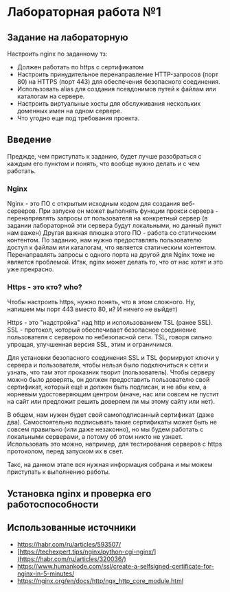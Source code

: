 # Лабораторная работа №1

## Задание на лабораторную

Настроить nginx по заданному тз:
- Должен работать по https c сертификатом
- Настроить принудительное перенаправление HTTP-запросов (порт 80) на HTTPS (порт 443) для обеспечения безопасного соединения.
- Использовать alias для создания псевдонимов путей к файлам или каталогам на сервере.
- Настроить виртуальные хосты для обслуживания нескольких доменных имен на одном сервере.
- Что угодно еще под требования проекта.

## Введение

Преджде, чем приступать к заданию, будет лучше разобраться с каждым его пунктом и понять, что вообще нужно делать и с чем работать.

### Nginx

Nginx - это ПО с открытым исходным кодом для создания веб-серверов. 
При запуске он может выполнять функции прокси сервера - перенапрявлять запросы от пользователя на конкретный сервер (в задании лабораторной эти сервера будут локальными, но данный пункт нам важен)
Другая важная плюшка этого ПО - работа со статическим контентом. По заданию, нам нужно предоставлять пользователю доступ к файлам или каталогам, что является статическим контентом.
Перенаправлять запросы с одного порта на другой для Nginx тоже не является проблемой.
Итак, nginx может делать то, что от нас хотят и это уже прекрасно.

### Https - это кто? who?

Чтобы настроить https, нужно понять, что в этом сложного. Ну, напишем мы порт 443 вместо 80, и?
И ничего не выйдет)

Https - это "надстройка" над http и использованием TSL (ранее SSL). SSL - протокол, который обеспечивает безопасное соединение пользователя с сервером по небезопасной сети. TSL, говоря сильно упрощая, улучшенная версия SSL, этим и ограничимся.

Для установки безопасного соединения SSL и TSL формируют ключи у сервера и пользователя, чтобы нельзя было подключиться к сети и узнать, что там этот проказник творит (пользователь). Чтобы серверу можно было доверять, он должен предоставить пользователю свой сертификат, который ещё и должен быть подписан, и не абы кем, а корневым удостоверяющим центром (иначе, нас или совсем не пустит на сайт или предложит решить доверяем ли мы этому сайту или нет).

В общем, нам нужен будет свой самоподписанный сертификат (даже два). Самостоятельно подписывать такие сертификаты может быть не совсем правильно (или даже незаконно), но мы будем работать с локальными серверами, а потому об этом никто не узнает. Использовать это можно, например, для тестирования серверов с https протоколом, перед запуском их в свет.

Такс, на данном этапе вся нужная информация собрана и мы можем приступать к выполнению работы.

## Установка nginx и проверка его работоспособности


## Использованные источники
- https://habr.com/ru/articles/593507/
- [https://techexpert.tips/nginx/python-cgi-nginx/](https://habr.com/ru/articles/320036/)
- https://www.humankode.com/ssl/create-a-selfsigned-certificate-for-nginx-in-5-minutes/
- https://nginx.org/en/docs/http/ngx_http_core_module.html

